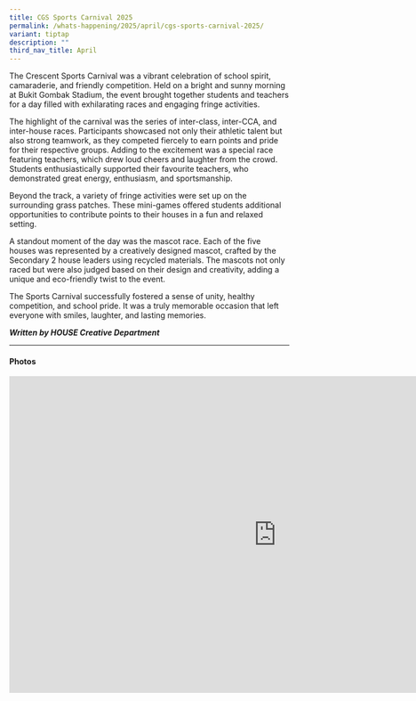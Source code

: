 ```yaml
---
title: CGS Sports Carnival 2025
permalink: /whats-happening/2025/april/cgs-sports-carnival-2025/
variant: tiptap
description: ""
third_nav_title: April
---
```

<p>The Crescent Sports Carnival was a vibrant celebration of school spirit,
camaraderie, and friendly competition. Held on a bright and sunny morning
at Bukit Gombak Stadium, the event brought together students and teachers
for a day filled with exhilarating races and engaging fringe activities.</p>
<p>The highlight of the carnival was the series of inter-class, inter-CCA,
and inter-house races. Participants showcased not only their athletic talent
but also strong teamwork, as they competed fiercely to earn points and
pride for their respective groups. Adding to the excitement was a special
race featuring teachers, which drew loud cheers and laughter from the crowd.
Students enthusiastically supported their favourite teachers, who demonstrated
great energy, enthusiasm, and sportsmanship.</p>
<p>Beyond the track, a variety of fringe activities were set up on the surrounding
grass patches. These mini-games offered students additional opportunities
to contribute points to their houses in a fun and relaxed setting.</p>
<p>A standout moment of the day was the mascot race. Each of the five houses
was represented by a creatively designed mascot, crafted by the Secondary
2 house leaders using recycled materials. The mascots not only raced but
were also judged based on their design and creativity, adding a unique
and eco-friendly twist to the event.</p>
<p>The Sports Carnival successfully fostered a sense of unity, healthy competition,
and school pride. It was a truly memorable occasion that left everyone
with smiles, laughter, and lasting memories.</p>
<p></p>
<p><strong><em>Written by HOUSE Creative Department</em></strong>
</p>
<p></p>
<hr>
<h4>Photos</h4>
<div class="iframe-wrapper">
<iframe height="569" width="960" allowfullscreen="true" frameborder="0" src="https://docs.google.com/presentation/d/e/2PACX-1vTlKu8aQpV1A9pukvIU3U7afm6QaX6XTPl_CcOAC2Cq1yHsFLT3qQXXgduuTC5P_8iyLusHtGgb6bIv/pubembed?start=true&amp;loop=true&amp;delayms=3000"></iframe>
</div>
<h4><br></h4>
<p></p>
